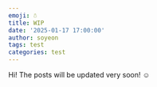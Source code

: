 ```yaml
---
emoji: ☃︎
title: WIP
date: '2025-01-17 17:00:00'
author: soyeon
tags: test
categories: test
---
```


Hi! The posts will be updated very soon! ☺️
